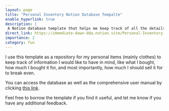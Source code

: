 ```yaml
---
layout: page
title: "Personal Inventory Notion Database Tempalte"
enable_hyperlink: true
description: |
 A Notion database template that helps me keep track of all the details about the stuff I buy (mostly clothes)
direct_link: https://immediate-dawn-dda.notion.site/Personal-Inventory-Template-288c3972db3a4d868ee7733f1cdfc8be?pvs=4
importance: 2
category: fun
---
```


I use this template as a repository for my personal items (mainly clothes) to keep track of information I would like to have in mind, like what I bought, how much I bought it for, and most importantly, how much I should sell it for to break even.

You can access the database as well as the comprehensive user manual by clicking [this link](https://immediate-dawn-dda.notion.site/Personal-Inventory-Template-288c3972db3a4d868ee7733f1cdfc8be?pvs=4).

Feel free to borrow the template if you find it useful, and let me know if you have any additional feedback.
